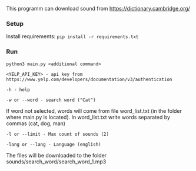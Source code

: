 This programm can download sound from https://dictionary.cambridge.org/

### Setup

Install requirements:
    ```
    pip install -r requirements.txt
    ```

### Run 
```
python3 main.py <additional command>
```
```
<YELP_API_KEY> - api key from https://www.yelp.com/developers/documentation/v3/authentication
```
```
-h - help
```
```
-w or --word - search word ("Cat")
```
If word not selected, words will come from file word_list.txt (in the folder where main.py is located). In word_list.txt write words separated by commas (cat, dog, man)
```
-l or --limit - Max count of sounds (2)
```
```
-lang or --lang - Language (english)
```

The files will be downloaded to the folder sounds/search_word/search_word_1.mp3
